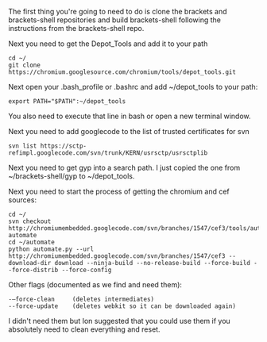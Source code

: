 The first thing you're going to need to do is clone the brackets and brackets-shell repositories and build brackets-shell following the instructions from the brackets-shell repo.

Next you need to get the Depot_Tools and add it to your path

    cd ~/
    git clone https://chromium.googlesource.com/chromium/tools/depot_tools.git

Next open your .bash_profile or .bashrc and add ~/depot_tools to your path:

    export PATH="$PATH":~/depot_tools

You also need to execute that line in bash or open a new terminal window.

Next you need to add googlecode to the list of trusted certificates for svn

    svn list https://sctp-refimpl.googlecode.com/svn/trunk/KERN/usrsctp/usrsctplib

Next you need to get gyp into a search path.  I just copied the one from ~/brackets-shell/gyp to ~/depot_tools. 

Next you need to start the process of getting the chromium and cef sources:

    cd ~/
    svn checkout http://chromiumembedded.googlecode.com/svn/branches/1547/cef3/tools/automate automate
    cd ~/automate
    python automate.py --url http://chromiumembedded.googlecode.com/svn/branches/1547/cef3 --download-dir download --ninja-build --no-release-build --force-build --force-distrib --force-config
 

Other flags (documented as we find and need them):
    
    -–force-clean     (deletes intermediates)
    --force-update    (deletes webkit so it can be downloaded again)

I didn't need them but Ion suggested that you could use them if you absolutely need to clean everything and reset.